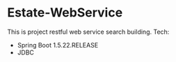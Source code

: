 # Estate-WebService
This is project restful web service search building.
Tech:
- Spring Boot 1.5.22.RELEASE
- JDBC
